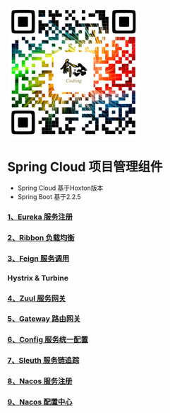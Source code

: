 ![](https://github.com/yulc-coding/spring-cloud-demo/blob/Hoxton-v1/QR_code.png)

# Spring Cloud 项目管理组件
* Spring Cloud 基于Hoxton版本
* Spring Boot 基于2.2.5

### [1、Eureka 服务注册](https://github.com/yulc-coding/spring-cloud-demo/tree/Hoxton-v1/eureka)

### [2、Ribbon 负载均衡](https://github.com/yulc-coding/spring-cloud-demo/tree/Hoxton-v1/demos/ribbon)

### [3、Feign 服务调用](https://github.com/yulc-coding/spring-cloud-demo/tree/Hoxton-v1/demos/feign)

### Hystrix & Turbine

### [4、Zuul 服务网关](https://github.com/yulc-coding/spring-cloud-demo/tree/Hoxton-v1/zuul)

### [5、Gateway 路由网关](https://github.com/yulc-coding/spring-cloud-demo/tree/Hoxton-v1/gateway)

### [6、Config 服务统一配置](https://github.com/yulc-coding/spring-cloud-demo/tree/Hoxton-v1/config)

### [7、Sleuth 服务链追踪](https://github.com/yulc-coding/spring-cloud-demo/tree/Hoxton-v1/sleuth)

### [8、Nacos 服务注册](https://github.com/yulc-coding/spring-cloud-demo/tree/Hoxton-v1/nacos)

### [9、Nacos 配置中心](https://github.com/yulc-coding/spring-cloud-demo/tree/Hoxton-v1/nacos/nacos-config)
